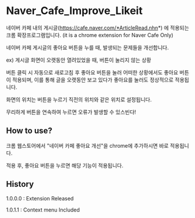 # Naver_Cafe_Improve_Likeit
네이버 카페 내의 게시글(https://cafe.naver.com/*ArticleRead.nhn*) 에 적용되는 크롬 확장프로그램입니다. (it is a chrome extension for Naver Cafe Only)

네이버 카페 게시글의 좋아요 버튼을 누를 때, 발생되는 문제들을 개선합니다.
  
  ex) 게시글 화면이 오랫동안 열려있었을 때, 버튼이 눌리지 않는 상황

버튼 클릭 시 자동으로 새로고침 후 좋아요 버튼을 눌러 어떠한 상황에서도 좋아요 버튼이 적용되며, 이를 통해 글을 오랫동안 보고 있다가 좋아요를 눌러도 정상적으로 적용됩니다.

화면의 위치는 버튼을 누르기 직전의 위치와 같은 위치로 설정됩니다. 

무리하게 버튼을 연속하여 누르면 오류가 발생할 수 있스빈다!

## How to use?
크롬 웹스토어에서 "네이버 카페 좋아요 개선"을 chrome에 추가하시면 바로 적용됩니다.

적용 후, 좋아요 버튼을 누르면 해당 기능이 적용됩니다.

## History
1.0.0.0 : Extension Released

1.0.1.1 : Context menu Included
